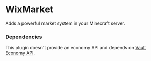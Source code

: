 # WixMarket
Adds a powerful market system in your Minecraft server.

### Dependencies

This plugin doesn't provide an economy API and depends on [Vault Economy API](https://www.spigotmc.org/resources/vault.34315/).
